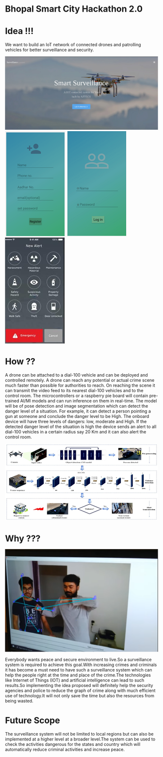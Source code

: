 # Bhopal Smart City Hackathon 2.0

# Idea !!!

We want to build an IoT network of connected drones and patrolling vehicles for better surveillance and security.

![Screenshot](bhopal_web/website.jpg)
![Screenshot](Capture1.png)
![Screenshot](Capture2.png)
![Screenshot](main.png)
# How ??

A drone can be attached to a dial-100 vehicle and can be deployed and controlled remotely. A drone can reach any potential or actual crime scene much faster than possible for authorities to reach. On reaching the scene it can transmit the video feed to its nearest dial-100 vehicles and to the control room. The microcontrollers or a raspberry pie board will contain pre-trained AI/Ml models and can run inference on them in real-time. The model will be of pose detection and image segmentation which can detect the danger level of a situation. For example, it can detect a person pointing a gun at someone and conclude the danger level to be High. The onboard device will have three levels of dangers: low, moderate and High. If the detected danger level of the situation is high the device sends an alert to all dial-100 vehicles in a certain radius say 20 Km and it can also alert the control room.  


![Screenshot](bhopalhack.jpg)


# Why ???

![Screenshot](Hostile_pose.png)


Everybody wants peace and secure environment to live.So a surveillance system is required to achieve this goal.With increasing crimes and criminals it has become a must need to have such a surveillance system which can help the people right at the time and place of the crime.The technologies like Internet of Things (IOT) and artificial intelligence can lead to such results.So implementing the idea proposed will definitely help the security agencies and police to reduce the graph of crime along with much efficient use of technology.It will not only save the time but also the resources from being wasted.

# Future Scope

The surveillance system will not be limited to local regions but can also be implemented at a higher level at a broader level.The system can be used to check the activities dangerous for the states and country which will automatically reduce criminal activities and increase peace.

